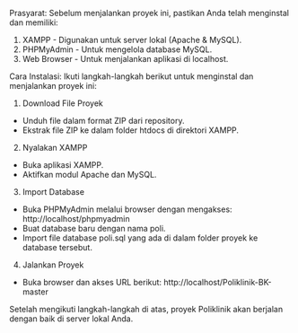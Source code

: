 Prasyarat:
Sebelum menjalankan proyek ini, pastikan Anda telah menginstal dan memiliki:
1. XAMPP - Digunakan untuk server lokal (Apache & MySQL).
2. PHPMyAdmin - Untuk mengelola database MySQL.
3. Web Browser - Untuk menjalankan aplikasi di localhost.
   
Cara Instalasi:
Ikuti langkah-langkah berikut untuk menginstal dan menjalankan proyek ini:
1. Download File Proyek
- Unduh file dalam format ZIP dari repository.
- Ekstrak file ZIP ke dalam folder htdocs di direktori XAMPP.
2. Nyalakan XAMPP
- Buka aplikasi XAMPP.
- Aktifkan modul Apache dan MySQL.
3. Import Database
- Buka PHPMyAdmin melalui browser dengan mengakses: http://localhost/phpmyadmin
- Buat database baru dengan nama poli.
- Import file database poli.sql yang ada di dalam folder proyek ke database tersebut.
4. Jalankan Proyek
- Buka browser dan akses URL berikut: http://localhost/Poliklinik-BK-master
  
Setelah mengikuti langkah-langkah di atas, proyek Poliklinik akan berjalan dengan baik di server lokal Anda.
